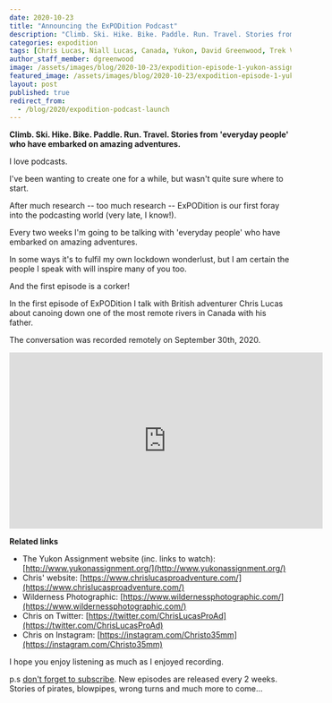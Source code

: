 ```yaml
---
date: 2020-10-23
title: "Announcing the ExPODition Podcast"
description: "Climb. Ski. Hike. Bike. Paddle. Run. Travel. Stories from 'everyday people' who have embarked on amazing adventures."
categories: expodition
tags: [Chris Lucas, Niall Lucas, Canada, Yukon, David Greenwood, Trek View]
author_staff_member: dgreenwood
image: /assets/images/blog/2020-10-23/expodition-episode-1-yukon-assignment-meta.jpg
featured_image: /assets/images/blog/2020-10-23/expodition-episode-1-yukon-assignment-sm.jpg
layout: post
published: true
redirect_from:
  - /blog/2020/expodition-podcast-launch
---
```


**Climb. Ski. Hike. Bike. Paddle. Run. Travel. Stories from 'everyday people' who have embarked on amazing adventures.**

I love podcasts.

I've been wanting to create one for a while, but wasn't quite sure where to start.

After much research -- too much research -- ExPODition is our first foray into the podcasting world (very late, I know!).

Every two weeks I'm going to be talking with 'everyday people' who have embarked on amazing adventures.

In some ways it's to fulfil my own lockdown wonderlust, but I am certain the people I speak with will inspire many of you too.

And the first episode is a corker!

In the first episode of ExPODition I talk with British adventurer Chris Lucas about canoing down one of the most remote rivers in Canada with his father.

The conversation was recorded remotely on September 30th, 2020.

<iframe width="560" height="315" src="https://www.youtube-nocookie.com/embed/nqKyOcQ0bdo" title="YouTube video player" frameborder="0" allow="accelerometer; autoplay; clipboard-write; encrypted-media; gyroscope; picture-in-picture" allowfullscreen></iframe>

**Related links**

* The Yukon Assignment website (inc. links to watch): [http://www.yukonassignment.org/](http://www.yukonassignment.org/)
* Chris' website: [https://www.chrislucasproadventure.com/](https://www.chrislucasproadventure.com/)
* Wilderness Photographic: [https://www.wildernessphotographic.com/](https://www.wildernessphotographic.com/)
* Chris on Twitter: [https://twitter.com/ChrisLucasProAd](https://twitter.com/ChrisLucasProAd)
* Chris on Instagram: [https://instagram.com/Christo35mm](https://instagram.com/Christo35mm)

I hope you enjoy listening as much as I enjoyed recording.

p.s [don't forget to subscribe](https://www.expodition.org/). New episodes are released every 2 weeks. Stories of pirates, blowpipes, wrong turns and much more to come...